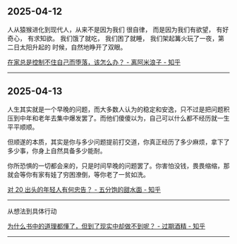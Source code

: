 ## 2025-04-12

人从猿猴进化到现代人，从来不是因为我们 很自律， 而是因为我们有欲望， 有好奇心， 有求知欲。 我们饿了就吃， 我们困了就睡， 我们架起篝火玩了一夜，第二日太阳升起的 时候，自然地睁开了双眼。

[在家总是控制不住自己而堕落，该怎么办？ - 离阿米浪子 - 知乎](https://www.zhihu.com/question/373422178/answer/101192324175)

---

## 2025-04-13

人生其实就是一个早晚的问题，而大多数人认为的稳定和安逸，只不过是把问题积压到中年和老年去集中爆发罢了。而他们傻傻以为，自己可以什么都不经历就一生平平顺顺。

但顺遂的本质，其实是你与多少问题提前打交道，你真正经历了多少麻烦，拿下了多少事，你身上自然具备多少能耐。

你所恐惧的一切都会来的，只是时间早晚的问题罢了。你害怕没钱，畏畏缩缩，那就会等你有家有娃了穷困潦倒，等你老了一贫如洗。

[对 20 出头的年轻人有何忠告？ - 五分饱的甜水面 - 知乎](https://www.zhihu.com/question/263424918/answer/1889303172289372705)

---

从想法到具体行动

[为什么书中的道理都懂了，但到了现实中却做不到呢？ - 过期酒精 - 知乎](https://www.zhihu.com/question/1891922022193424289/answer/1892645477394121109)

---
